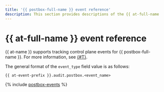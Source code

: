 ```yaml
---
title: '{{ postbox-full-name }} event reference'
description: This section provides descriptions of the {{ at-full-name }} audit events collected in {{ postbox-name }}.
---
```


# {{ at-full-name }} event reference

{{ at-name }} supports tracking control plane events for {{ postbox-full-name }}. For more information, see [{#T}](../audit-trails/concepts/format.md).

The general format of the `event_type` field value is as follows:

```text
{{ at-event-prefix }}.audit.postbox.<event_name>
```

{% include [postbox-events](../_includes/audit-trails/events/postbox-events.md) %}